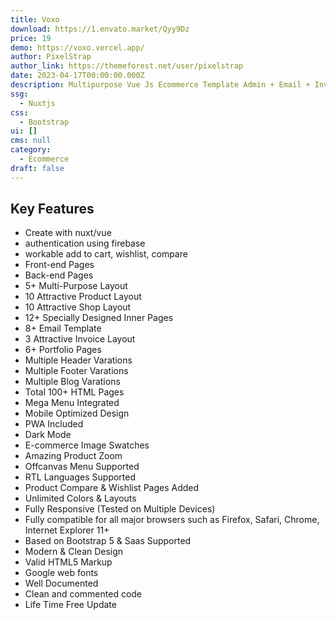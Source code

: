 ```yaml
---
title: Voxo
download: https://1.envato.market/Qyy9Dz
price: 19
demo: https://voxo.vercel.app/
author: PixelStrap
author_link: https://themeforest.net/user/pixelstrap
date: 2023-04-17T00:00:00.000Z
description: Multipurpose Vue Js Ecommerce Template Admin + Email + Invoice Template
ssg:
  - Nuxtjs
css:
  - Bootstrap
ui: []
cms: null
category:
  - Ecommerce
draft: false
---
```

## Key Features

- Create with nuxt/vue
- authentication using firebase
- workable add to cart, wishlist, compare
- Front-end Pages
- Back-end Pages
- 5+ Multi-Purpose Layout
- 10 Attractive Product Layout
- 10 Attractive Shop Layout
- 12+ Specially Designed Inner Pages
- 8+ Email Template
- 3 Attractive Invoice Layout
- 6+ Portfolio Pages
- Multiple Header Varations
- Multiple Footer Varations
- Multiple Blog Varations
- Total 100+ HTML Pages
- Mega Menu Integrated
- Mobile Optimized Design
- PWA Included
- Dark Mode
- E-commerce Image Swatches
- Amazing Product Zoom
- Offcanvas Menu Supported
- RTL Languages Supported
- Product Compare & Wishlist Pages Added
- Unlimited Colors & Layouts
- Fully Responsive (Tested on Multiple Devices)
- Fully compatible for all major browsers such as Firefox, Safari, Chrome, Internet Explorer 11+
- Based on Bootstrap 5 & Saas Supported
- Modern & Clean Design
- Valid HTML5 Markup
- Google web fonts
- Well Documented
- Clean and commented code
- Life Time Free Update
